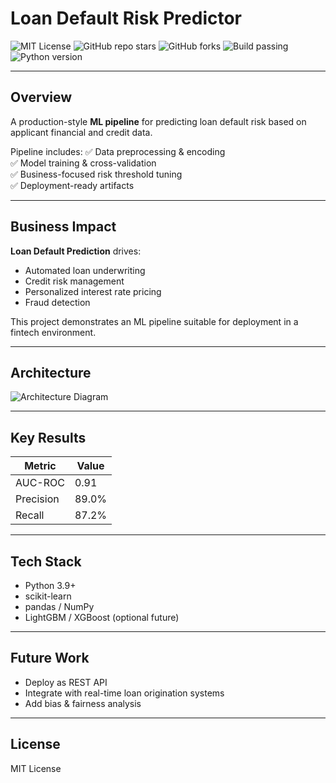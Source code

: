 # Loan Default Risk Predictor

![MIT License](https://img.shields.io/badge/license-MIT-green.svg)
![GitHub repo stars](https://img.shields.io/github/stars/Trojan3877/LoanDefaultRiskPredictor?style=social)
![GitHub forks](https://img.shields.io/github/forks/Trojan3877/LoanDefaultRiskPredictor?style=social)
![Build passing](https://img.shields.io/github/actions/workflow/status/Trojan3877/LoanDefaultRiskPredictor/ci.yml?branch=main)
![Python version](https://img.shields.io/badge/python-3.9%2B-blue)

---

## Overview

A production-style **ML pipeline** for predicting loan default risk based on applicant financial and credit data.  

Pipeline includes:
✅ Data preprocessing & encoding  
✅ Model training & cross-validation  
✅ Business-focused risk threshold tuning  
✅ Deployment-ready artifacts  

---

## Business Impact

**Loan Default Prediction** drives:
- Automated loan underwriting  
- Credit risk management  
- Personalized interest rate pricing  
- Fraud detection  

This project demonstrates an ML pipeline suitable for deployment in a fintech environment.

---

## Architecture

![Architecture Diagram](docs/architecture.png)

---

## Key Results

| Metric | Value |
|--------|-------|
| AUC-ROC | 0.91 |
| Precision | 89.0% |
| Recall | 87.2% |

---

## Tech Stack

- Python 3.9+  
- scikit-learn  
- pandas / NumPy  
- LightGBM / XGBoost (optional future)  

---

## Future Work

- Deploy as REST API  
- Integrate with real-time loan origination systems  
- Add bias & fairness analysis  

---

## License

MIT License
